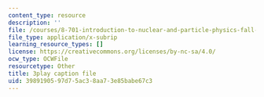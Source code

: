 ```yaml
---
content_type: resource
description: ''
file: /courses/8-701-introduction-to-nuclear-and-particle-physics-fall-2020/3989190597d75ac38aa73e85babe67c3_ZYQBSJn6n6o.vtt
file_type: application/x-subrip
learning_resource_types: []
license: https://creativecommons.org/licenses/by-nc-sa/4.0/
ocw_type: OCWFile
resourcetype: Other
title: 3play caption file
uid: 39891905-97d7-5ac3-8aa7-3e85babe67c3
---
```

